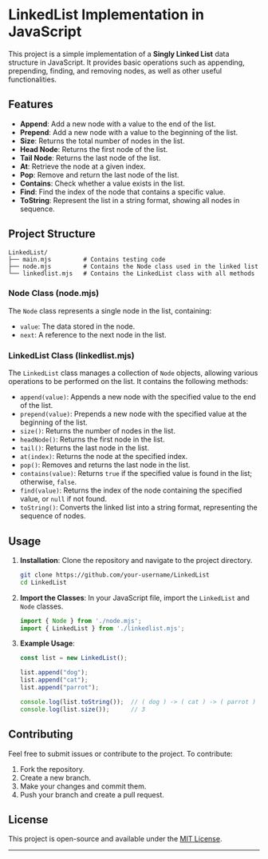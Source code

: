 # LinkedList Implementation in JavaScript

This project is a simple implementation of a **Singly Linked List** data structure in JavaScript. It provides basic operations such as appending, prepending, finding, and removing nodes, as well as other useful functionalities.

## Features

- **Append**: Add a new node with a value to the end of the list.
- **Prepend**: Add a new node with a value to the beginning of the list.
- **Size**: Returns the total number of nodes in the list.
- **Head Node**: Returns the first node of the list.
- **Tail Node**: Returns the last node of the list.
- **At**: Retrieve the node at a given index.
- **Pop**: Remove and return the last node of the list.
- **Contains**: Check whether a value exists in the list.
- **Find**: Find the index of the node that contains a specific value.
- **ToString**: Represent the list in a string format, showing all nodes in sequence.

## Project Structure

```plaintext
LinkedList/
├── main.mjs         # Contains testing code 
├── node.mjs         # Contains the Node class used in the linked list
└── linkedlist.mjs   # Contains the LinkedList class with all methods
```

### Node Class (node.mjs)

The `Node` class represents a single node in the list, containing:
- `value`: The data stored in the node.
- `next`: A reference to the next node in the list.

### LinkedList Class (linkedlist.mjs)

The `LinkedList` class manages a collection of `Node` objects, allowing various operations to be performed on the list. It contains the following methods:

- `append(value)`: Appends a new node with the specified value to the end of the list.
- `prepend(value)`: Prepends a new node with the specified value at the beginning of the list.
- `size()`: Returns the number of nodes in the list.
- `headNode()`: Returns the first node in the list.
- `tail()`: Returns the last node in the list.
- `at(index)`: Returns the node at the specified index.
- `pop()`: Removes and returns the last node in the list.
- `contains(value)`: Returns `true` if the specified value is found in the list; otherwise, `false`.
- `find(value)`: Returns the index of the node containing the specified value, or `null` if not found.
- `toString()`: Converts the linked list into a string format, representing the sequence of nodes.

## Usage

1. **Installation**: Clone the repository and navigate to the project directory.
   ```bash
   git clone https://github.com/your-username/LinkedList
   cd LinkedList
   ```

2. **Import the Classes**: In your JavaScript file, import the `LinkedList` and `Node` classes.
   ```javascript
   import { Node } from './node.mjs';
   import { LinkedList } from './linkedlist.mjs';
   ```

3. **Example Usage**:
   ```javascript
   const list = new LinkedList();

   list.append("dog");
   list.append("cat");
   list.append("parrot");

   console.log(list.toString());  // ( dog ) -> ( cat ) -> ( parrot ) -> null
   console.log(list.size());      // 3
   ```

## Contributing

Feel free to submit issues or contribute to the project. To contribute:

1. Fork the repository.
2. Create a new branch.
3. Make your changes and commit them.
4. Push your branch and create a pull request.

## License

This project is open-source and available under the [MIT License](LICENSE).

---
